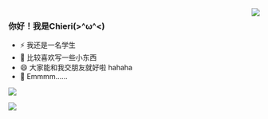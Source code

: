 <img align="right" src="https://github-readme-stats.vercel.app/api?username=maloreQAQ&show_icons=true&icon_color=CE1D2D&text_color=718096&bg_color=ffffff&hide_title=true" />  

### 你好！我是Chieri(>^ω^<) ###

- ⚡ 我还是一名学生
- 🤔 比较喜欢写一些小东西
- 😄 大家能和我交朋友就好啦 hahaha
- 💬 Emmmm......


![](https://img.shields.io/badge/Java-yellow)

![](https://img.shields.io/badge/%3CHTML%3E-%3CCOLOR%3E)


